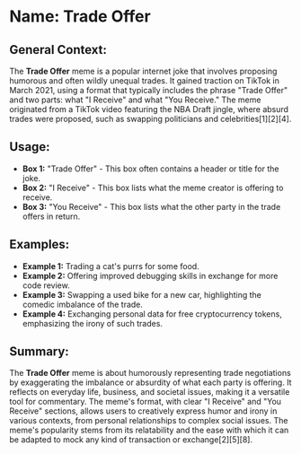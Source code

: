 # Name: Trade Offer
## General Context:
The **Trade Offer** meme is a popular internet joke that involves proposing humorous and often wildly unequal trades. It gained traction on TikTok in March 2021, using a format that typically includes the phrase "Trade Offer" and two parts: what "I Receive" and what "You Receive." The meme originated from a TikTok video featuring the NBA Draft jingle, where absurd trades were proposed, such as swapping politicians and celebrities[1][2][4].

## Usage:
- **Box 1:** "Trade Offer" - This box often contains a header or title for the joke.
- **Box 2:** "I Receive" - This box lists what the meme creator is offering to receive.
- **Box 3:** "You Receive" - This box lists what the other party in the trade offers in return.

## Examples:
- **Example 1:** Trading a cat's purrs for some food.
- **Example 2:** Offering improved debugging skills in exchange for more code review.
- **Example 3:** Swapping a used bike for a new car, highlighting the comedic imbalance of the trade.
- **Example 4:** Exchanging personal data for free cryptocurrency tokens, emphasizing the irony of such trades.

## Summary:
The **Trade Offer** meme is about humorously representing trade negotiations by exaggerating the imbalance or absurdity of what each party is offering. It reflects on everyday life, business, and societal issues, making it a versatile tool for commentary. The meme's format, with clear "I Receive" and "You Receive" sections, allows users to creatively express humor and irony in various contexts, from personal relationships to complex social issues. The meme's popularity stems from its relatability and the ease with which it can be adapted to mock any kind of transaction or exchange[2][5][8].